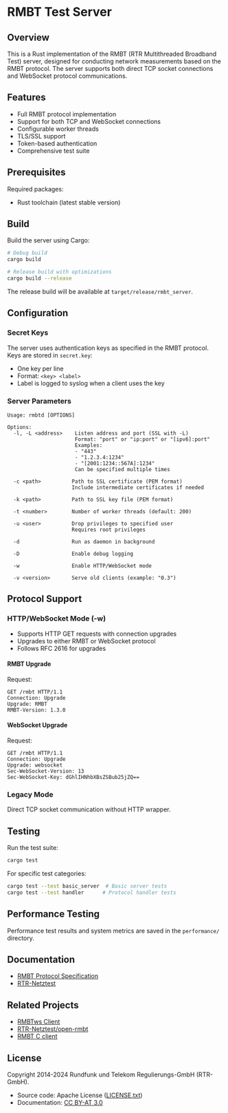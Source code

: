 # RMBT Test Server

## Overview

This is a Rust implementation of the RMBT (RTR Multithreaded Broadband Test) server, designed for conducting network measurements based on the RMBT protocol. The server supports both direct TCP socket connections and WebSocket protocol communications.

## Features

- Full RMBT protocol implementation
- Support for both TCP and WebSocket connections
- Configurable worker threads
- TLS/SSL support
- Token-based authentication
- Comprehensive test suite

## Prerequisites

Required packages:
- Rust toolchain (latest stable version)

## Build

Build the server using Cargo:

```bash
# Debug build
cargo build

# Release build with optimizations
cargo build --release
```

The release build will be available at `target/release/rmbt_server`.

## Configuration

### Secret Keys
The server uses authentication keys as specified in the RMBT protocol. Keys are stored in `secret.key`:
- One key per line
- Format: `<key> <label>`
- Label is logged to syslog when a client uses the key

### Server Parameters

```
Usage: rmbtd [OPTIONS]

Options:
  -l, -L <address>    Listen address and port (SSL with -L)
                      Format: "port" or "ip:port" or "[ipv6]:port"
                      Examples: 
                      - "443"
                      - "1.2.3.4:1234"
                      - "[2001:1234::567A]:1234"
                      Can be specified multiple times

  -c <path>          Path to SSL certificate (PEM format)
                     Include intermediate certificates if needed

  -k <path>          Path to SSL key file (PEM format)

  -t <number>        Number of worker threads (default: 200)

  -u <user>          Drop privileges to specified user
                     Requires root privileges

  -d                 Run as daemon in background

  -D                 Enable debug logging

  -w                 Enable HTTP/WebSocket mode

  -v <version>       Serve old clients (example: "0.3")
```

## Protocol Support

### HTTP/WebSocket Mode (-w)
- Supports HTTP GET requests with connection upgrades
- Upgrades to either RMBT or WebSocket protocol
- Follows RFC 2616 for upgrades

#### RMBT Upgrade
Request:
```
GET /rmbt HTTP/1.1
Connection: Upgrade
Upgrade: RMBT
RMBT-Version: 1.3.0
```

#### WebSocket Upgrade
Request:
```
GET /rmbt HTTP/1.1
Connection: Upgrade
Upgrade: websocket
Sec-WebSocket-Version: 13
Sec-WebSocket-Key: dGhlIHNhbXBsZSBub25jZQ==
```

### Legacy Mode
Direct TCP socket communication without HTTP wrapper.

## Testing

Run the test suite:
```bash
cargo test
```

For specific test categories:
```bash
cargo test --test basic_server  # Basic server tests
cargo test --test handler      # Protocol handler tests
```

## Performance Testing

Performance test results and system metrics are saved in the `performance/` directory.

## Documentation

- [RMBT Protocol Specification](https://www.netztest.at/doc/)
- [RTR-Netztest](https://www.netztest.at)

## Related Projects

- [RMBTws Client](https://github.com/rtr-nettest/rmbtws)
- [RTR-Netztest/open-rmbt](https://github.com/rtr-nettest/open-rmbt)
- [RMBT C client](https://github.com/lwimmer/rmbt-client)

## License

Copyright 2014-2024 Rundfunk und Telekom Regulierungs-GmbH (RTR-GmbH).
- Source code: Apache License ([LICENSE.txt](LICENSE.txt))
- Documentation: [CC BY-AT 3.0](https://creativecommons.org/licenses/by/3.0/at/deed.de_AT)
